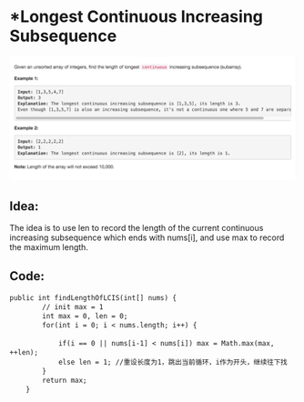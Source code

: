 # \*Longest Continuous Increasing Subsequence

![](../../../../../.gitbook/assets/screen-shot-2018-03-28-at-2.06.18-pm.png)

## Idea:

The idea is to use len to record the length of the current continuous increasing subsequence which ends with nums\[i\], and use max to record the maximum length.

## Code:

```text
public int findLengthOfLCIS(int[] nums) {
        // init max = 1
        int max = 0, len = 0;
        for(int i = 0; i < nums.length; i++) {

            if(i == 0 || nums[i-1] < nums[i]) max = Math.max(max, ++len);
            else len = 1; //重设长度为1，跳出当前循环，i作为开头，继续往下找
        }
        return max;
    }
```

